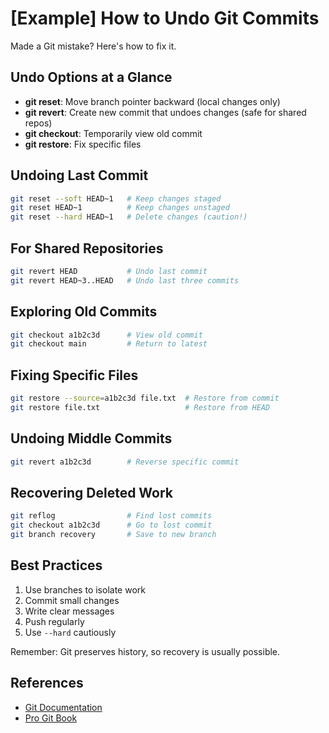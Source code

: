 # [Example] How to Undo Git Commits

Made a Git mistake? Here's how to fix it.

## Undo Options at a Glance

- **git reset**: Move branch pointer backward (local changes only)
- **git revert**: Create new commit that undoes changes (safe for shared repos)
- **git checkout**: Temporarily view old commit
- **git restore**: Fix specific files

## Undoing Last Commit

```bash
git reset --soft HEAD~1   # Keep changes staged
git reset HEAD~1          # Keep changes unstaged
git reset --hard HEAD~1   # Delete changes (caution!)
```

## For Shared Repositories

```bash
git revert HEAD           # Undo last commit
git revert HEAD~3..HEAD   # Undo last three commits
```

## Exploring Old Commits

```bash
git checkout a1b2c3d      # View old commit
git checkout main         # Return to latest
```

## Fixing Specific Files

```bash
git restore --source=a1b2c3d file.txt  # Restore from commit
git restore file.txt                   # Restore from HEAD
```

## Undoing Middle Commits

```bash
git revert a1b2c3d        # Reverse specific commit
```

## Recovering Deleted Work

```bash
git reflog                # Find lost commits
git checkout a1b2c3d      # Go to lost commit
git branch recovery       # Save to new branch
```

## Best Practices

1. Use branches to isolate work
2. Commit small changes
3. Write clear messages
4. Push regularly
5. Use `--hard` cautiously

Remember: Git preserves history, so recovery is usually possible.

## References

- [Git Documentation](https://git-scm.com/docs)
- [Pro Git Book](https://git-scm.com/book/en/v2) 